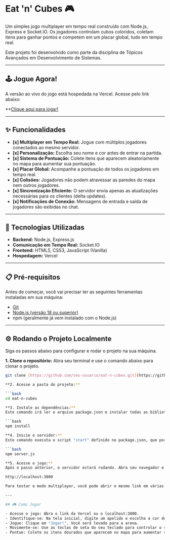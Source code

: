 # Eat 'n' Cubes 🎮

Um simples jogo multiplayer em tempo real construído com Node.js, Express e Socket.IO. Os jogadores controlam cubos coloridos, coletam itens para ganhar pontos e competem em um placar global, tudo em tempo real.

Este projeto foi desenvolvido como parte da disciplina de Tópicos Avançados em Desenvolvimento de Sistemas.

---

## 🕹️ Jogue Agora!

A versão ao vivo do jogo está hospedada na Vercel. Acesse pelo link abaixo:

**[Clique aqui para jogar!](https://eat-n-cubes.vercel.app/)

---

## ✨ Funcionalidades

-   **[x] Multiplayer em Tempo Real:** Jogue com múltiplos jogadores conectados ao mesmo servidor.
-   **[x] Personalização:** Escolha seu nome e cor antes de entrar na partida.
-   **[x] Sistema de Pontuação:** Colete itens que aparecem aleatoriamente no mapa para aumentar sua pontuação.
-   **[x] Placar Global:** Acompanhe a pontuação de todos os jogadores em tempo real.
-   **[x] Colisões:** Jogadores não podem atravessar as paredes do mapa nem outros jogadores.
-   **[x] Sincronização Eficiente:** O servidor envia apenas as atualizações necessárias para os clientes (delta updates).
-   **[x] Notificações de Conexão:** Mensagens de entrada e saída de jogadores são exibidas no chat.

---

## 🚀 Tecnologias Utilizadas

-   **Backend:** Node.js, Express.js
-   **Comunicação em Tempo Real:** Socket.IO
-   **Frontend:** HTML5, CSS3, JavaScript (Vanilla)
-   **Hospedagem:** Vercel

---

## 📋 Pré-requisitos

Antes de começar, você vai precisar ter as seguintes ferramentas instaladas em sua máquina:
-   [Git](https://git-scm.com)
-   [Node.js (versão 18 ou superior)](https://nodejs.org/en/)
-   npm (geralmente já vem instalado com o Node.js)

---

## ⚙️ Rodando o Projeto Localmente

Siga os passos abaixo para configurar e rodar o projeto na sua máquina.

**1. Clone o repositório:**
Abra seu terminal e use o comando abaixo para clonar o projeto.

```bash
git clone [https://github.com/seu-usuario/eat-n-cubes.git](https://github.com/seu-usuario/eat-n-cubes.git)

**2. Acesse a pasta do projeto:**

```bash
cd eat-n-cubes

**3. Instale as dependências:**
Este comando irá ler o arquivo package.json e instalar todas as bibliotecas necessárias (Express e Socket.IO).

```bash
npm install

**4. Inicie o servidor:**
Este comando executa o script "start" definido no package.json, que por sua vez inicia o server.js.

```bash
npm server.js

**5. Acesse o jogo:**
Após o passo anterior, o servidor estará rodando. Abra seu navegador e acesse a seguinte URL:

http://localhost:3000

Para testar o modo multiplayer, você pode abrir o mesmo link em várias abas ou janelas do navegador.

--- 

## 🎮 Como Jogar

- Acesse o jogo: Abra o link da Vercel ou o localhost:3000.
- Identifique-se: Na tela inicial, digite um apelido e escolha a cor do seu cubo.
- Jogue: Clique em "Jogar!". Você será levado para a arena.
- Movimente-se: Use as teclas de seta do seu teclado para controlar o seu cubo.
- Pontue: Colete os itens dourados que aparecem no mapa para aumentar sua pontuação.